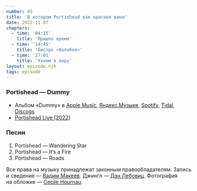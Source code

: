 ```yaml
---
number: 85
title: 'В котором Portishead как красное вино'
date: 2022-11-07
chapters:
  - time: '04:15'
    title: 'Пришло время'
  - time: '14:45'
    title: 'Бистро «Колобок»'
  - time: '27:01'
    title: 'Ухнем в нору'
layout: episode.njk
tags: episode
---
```


### Portishead — Dummy

- Альбом «Dummy» в
  [Apple Music](https://music.apple.com/album/1440653096),
  [Яндекс.Музыке](https://music.yandex.ru/album/87897),
  [Spotify](https://open.spotify.com/album/3539EbNgIdEDGBKkUf4wno),
  [Tidal](https://tidal.com/browse/album/1765476),
  [Discogs](https://www.discogs.com/master/5542)
- [Portishead Live (2022)](https://youtu.be/FLX8LRILfj0)

### Песни

1. Portishead — Wandering Star
2. Portishead — It’s a Fire
3. Portishead — Roads

Все права на музыку принадлежат законным правообладателям.
Запись и сведение — [Вадим Макеев](https://twitter.com/pepelsbey).
Джингл — [Дэн Лебовиц](https://www.youtube.com/channel/UC38A5qHrlc_Zgua7vL4b96w).
Фотография на обложке — [Cecile Hournau](https://unsplash.com/photos/ZmeOcrsECVg).
